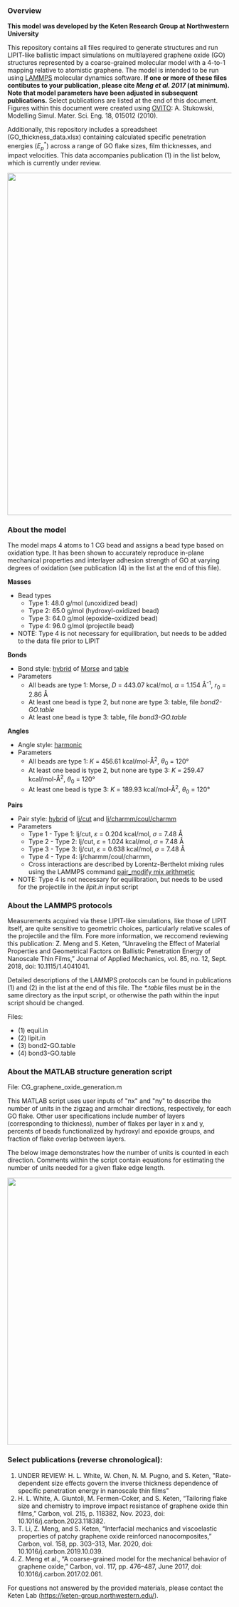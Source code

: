 ### Overview

**This model was developed by the Keten Research Group at Northwestern University**

This repository contains all files required to generate structures and run LIPIT-like ballistic impact simulations on multilayered graphene oxide (GO) structures represented by a coarse-grained molecular model with a 4-to-1 mapping relative to atomistic graphene. The model is intended to be run using [LAMMPS](https://www.lammps.org/#gsc.tab=0) molecular dynamics software. **If one or more of these files contibutes to your publication, please cite _Meng et al. 2017_ (at minimum). Note that model parameters have been adjusted in subsequent publications.** Select publications are listed at the end of this document. Figures within this document were created using [OVITO](https://www.ovito.org/): A. Stukowski, Modelling Simul. Mater. Sci. Eng. 18, 015012 (2010).

Additionally, this repository includes a spreadsheet (GO_thickness_data.xlsx) containing calculated specific penetration energies ($E_p^*$) across a range of GO flake sizes, film thicknesses, and impact velocities. This data accompanies publication (1) in the list below, which is currently under review.

<img src='https://drive.google.com/uc?id=1qxH2H8M85IE2fGxyyo3RAiRTflXIp_57' width="1024" height="768">

### About the model

The model maps 4 atoms to 1 CG bead and assigns a bead type based on oxidation type. It has been shown to accurately reproduce in-plane mechanical properties and interlayer adhesion strength of GO at varying degrees of oxidation (see publication (4) in the list at the end of this file). 

**Masses**
- Bead types
  - Type 1: 48.0 g/mol (unoxidized bead)
  - Type 2: 65.0 g/mol (hydroxyl-oxidized bead)
  - Type 3: 64.0 g/mol (epoxide-oxidized bead)
  - Type 4: 96.0 g/mol (projectile bead) 
- NOTE: Type 4 is not necessary for equilibration, but needs to be added to the data file prior to LIPIT

**Bonds**
- Bond style: [hybrid](https://docs.lammps.org/bond_hybrid.html) of [Morse](https://docs.lammps.org/bond_morse.html) and [table](https://docs.lammps.org/bond_table.html)
- Parameters
  - All beads are type 1: Morse, $D$ = 443.07 kcal/mol, $\alpha$ = 1.154 &#197;<sup>-1</sup>, $r_0$ = 2.86 &#197;      
  - At least one bead is type 2, but none are type 3: table, file _bond2-GO.table_
  - At least one bead is type 3: table, file _bond3-GO.table_
                         
**Angles**
- Angle style: [harmonic](https://docs.lammps.org/angle_harmonic.html)
- Parameters
  - All beads are type 1: $K$ = 456.61 kcal/mol-&#197;<sup>2</sup>, $\theta_0$ = 120&deg;
  - At least one bead is type 2, but none are type 3: $K$ = 259.47 kcal/mol-&#197;<sup>2</sup>, $\theta_0$ = 120&deg;
  - At least one bead is type 3: $K$ = 189.93 kcal/mol-&#197;<sup>2</sup>, $\theta_0$ = 120&deg;

 **Pairs**
 - Pair style: [hybrid]() of [lj/cut](https://docs.lammps.org/pair_lj.html) and [lj/charmm/coul/charmm](https://docs.lammps.org/pair_charmm.html)
 - Parameters
   - Type 1 - Type 1: lj/cut, $\varepsilon$ = 0.204 kcal/mol, $\sigma$ = 7.48 &#197;
   - Type 2 - Type 2: lj/cut, $\varepsilon$ = 1.024 kcal/mol, $\sigma$ = 7.48 &#197;
   - Type 3 - Type 3: lj/cut, $\varepsilon$ = 0.638 kcal/mol, $\sigma$ = 7.48 &#197;
   - Type 4 - Type 4: lj/charmm/coul/charmm, 
   - Cross interactions are described by Lorentz-Berthelot mixing rules using the LAMMPS command  [pair_modify mix arithmetic](https://docs.lammps.org/pair_modify.html)
 - NOTE: Type 4 is not necessary for equilibration, but needs to be used for the projectile in the _lipit.in_ input script

### About the LAMMPS protocols

Measurements acquired via these LIPIT-like simulations, like those of LIPIT itself, are quite sensitive to geometric choices, particularly relative scales of the projectile and the film. Fore more information, we reccomend reviewing this publication: Z. Meng and S. Keten, “Unraveling the Effect of Material Properties and Geometrical Factors on Ballistic Penetration Energy of Nanoscale Thin Films,” Journal of Applied Mechanics, vol. 85, no. 12, Sept. 2018, doi: 10.1115/1.4041041.

Detailed descriptions of the LAMMPS protocols can be found in publications (1) and (2) in the list at the end of this file. The _*.table_ files must be in the same directory as the input script, or otherwise the path within the input script should be changed. 

Files: 
- (1) equil.in
- (2) lipit.in
- (3) bond2-GO.table
- (4) bond3-GO.table

### About the MATLAB structure generation script

File: CG_graphene_oxide_generation.m

This MATLAB script uses user inputs of "nx" and "ny" to describe the number of units in the zigzag and armchair directions, respectively, for each GO flake. Other user specifications include number of layers (corresponding to thickness), number of flakes per layer in x and y, percents of beads functionalized by hydroxyl and epoxide groups, and fraction of flake overlap between layers. 

The below image demonstrates how the number of units is counted in each direction. Comments within the script contain equations for estimating the number of units needed for a given flake edge length.

<img src='https://drive.google.com/uc?id=15AQClNzgdR7renqEzswIjGi6LBqTADnq' width="620" height="600">

### Select publications (reverse chronological):
1) UNDER REVIEW: H. L. White, W. Chen, N. M. Pugno, and S. Keten, "Rate-dependent size effects govern the inverse thickness dependence of specific penetration energy in nanoscale thin films"
2) H. L. White, A. Giuntoli, M. Fermen-Coker, and S. Keten, “Tailoring flake size and chemistry to improve impact resistance of graphene  oxide thin films,” Carbon, vol. 215, p. 118382, Nov. 2023,  doi: 10.1016/j.carbon.2023.118382.
3) T. Li, Z. Meng, and S. Keten, “Interfacial mechanics and viscoelastic properties of patchy graphene oxide reinforced nanocomposites,” Carbon, vol. 158, pp. 303–313, Mar. 2020, doi: 10.1016/j.carbon.2019.10.039.
4) Z. Meng et al., “A coarse-grained model for the mechanical behavior of graphene oxide,” Carbon, vol. 117, pp. 476–487, June 2017, doi: 10.1016/j.carbon.2017.02.061.


For questions not answered by the provided materials, please contact the Keten Lab (https://keten-group.northwestern.edu/).
